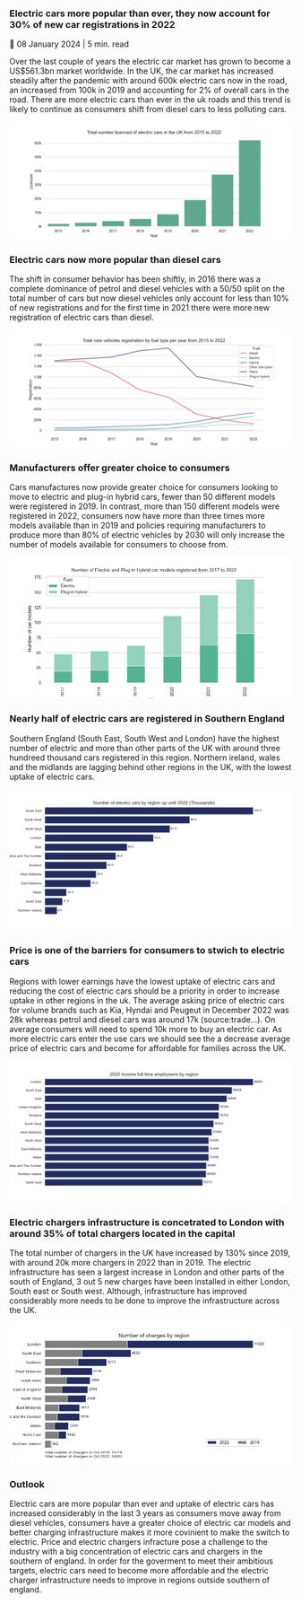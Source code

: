 ### Electric cars more popular than ever, they now account for 30% of new car registrations in 2022

📆 08 January 2024 | 5 min. read

Over the last couple of years the electric car market has grown to become a US$561.3bn market worldwide. In the UK, the car market has increased steadily after the pandemic with around 600k electric cars now in the road, an increased from 100k in 2019 and  accounting for 2% of overall cars in the road. There are more electric cars than ever in the uk roads and this trend is likely to continue as consumers shift from diesel cars to less polluting cars.

![alt text](https://github.com/ssalazarheredia/vehicle_analysis/blob/main/graphs/total%20number%20licenced%20of%20electric%20cars%20in%20the%20UK.png)

### Electric cars now more popular than diesel cars
The shift in consumer behavior has been shiftly, in 2016 there was a complete dominance of petrol and diesel vehicles with a 50/50 split on the total number of cars but now diesel vehicles only account for less than 10% of new registrations and for the first time in 2021 there were more new registration of electric cars than diesel.

![alt text](https://github.com/ssalazarheredia/vehicle_analysis/blob/main/graphs/Car%20registrations%20by%20fuel%20type.png)

### Manufacturers offer greater choice to consumers

Cars manufactures now provide greater choice for consumers looking to move to electric and plug-in hybrid cars, fewer than 50 different models were registered in 2019. In contrast, more than 150 different models were registered in 2022, consumers now have more than three times more models available than in 2019 and policies requiring manufacturers to produce more than 80% of electric vehicles by 2030 will only increase the number of models available for consumers to choose from.

![alt text](https://github.com/ssalazarheredia/vehicle_analysis/blob/main/graphs/total%20number%20Electric%20and%20Plug-in%20Hybrid%20car%20modles%20in%20the%20UK.png)

### Nearly half of electric cars are registered in Southern England

Southern England (South East, South West and London) have the highest number of electric and more than other parts of the UK with around three hundreed thousand cars registered in this region. Northern ireland, wales and the midlands are lagging behind other regions in the UK, with the lowest uptake of electric cars. 

![alt text](https://github.com/ssalazarheredia/vehicle_analysis/blob/main/graphs/Number%20of%20electric%20cars%20by%20region.png)

### Price is one of the barriers for consumers to stwich to electric cars

Regions with lower earnings have the lowest uptake of electric cars and reducing the cost of electric cars should be a priority in order to increase uptake in other regions in the uk. The average asking price of electric cars for volume brands such as Kia, Hyndai and Peugeut in December 2022 was 28k whereas petrol and diesel cars was around 17k (source:trade...). On average consumers will need to spend 10k more to buy an electric car. As more electric cars enter the use cars we should see the a decrease average price of electric cars and become for affordable for families across the UK.

![alt text](https://github.com/ssalazarheredia/vehicle_analysis/blob/main/graphs/2022%20income%20full%20time%20employeers%20by%20region.png)
### Electric chargers infrastructure is concetrated to London with around 35% of total chargers located in the capital
The total number of chargers in the UK have increased by 130% since 2019, with around 20k more chargers in 2022 than in 2019. The electric infrastructure has seen a largest increase in London and other parts of the south of England, 3 out 5 new charges have been installed in either London, South east or South west. Although, infrastructure has improved considerably more needs to be done to improve the infrastructure across the UK.

![alt text](https://github.com/ssalazarheredia/vehicle_analysis/blob/main/graphs/Number%20of%20chargers%20by%20region.png)

### Outlook
Electric cars are more popular than ever and uptake of electric cars has increased considerably in the last 3 years as consumers move away from diesel vehicles, consumers have a greater choice of electric car models and better charging infrastructure makes it more covinient to make the switch to electric. Price and electric chargers infracture pose a challenge to the industry with a big concentration of electric cars and chargers in the southern of england. In order for the goverment to meet their ambitious targets, electric cars need to become more affordable and the electric charger infrastructure needs to improve in regions outside southern of england.